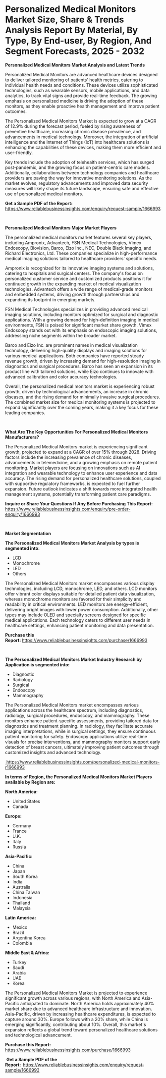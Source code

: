 <p><h1>Personalized Medical Monitors Market Size, Share & Trends Analysis Report By Material, By Type, By End-user, By Region, And Segment Forecasts, 2025 - 2032</h1></p><p><strong>Personalized Medical Monitors Market Analysis and Latest Trends</strong></p>
<p><p>Personalized Medical Monitors are advanced healthcare devices designed to deliver tailored monitoring of patients' health metrics, catering to individual health needs and conditions. These devices utilize sophisticated technologies, such as wearable sensors, mobile applications, and data analytics, to track vital signs and provide real-time feedback. The growing emphasis on personalized medicine is driving the adoption of these monitors, as they enable proactive health management and improve patient outcomes.</p><p>The Personalized Medical Monitors Market is expected to grow at a CAGR of 12.9% during the forecast period, fueled by rising awareness of preventive healthcare, increasing chronic disease prevalence, and advancements in medical technology. Moreover, the integration of artificial intelligence and the Internet of Things (IoT) into healthcare solutions is enhancing the capabilities of these devices, making them more efficient and user-friendly.</p><p>Key trends include the adoption of telehealth services, which has surged post-pandemic, and the growing focus on patient-centric care models. Additionally, collaborations between technology companies and healthcare providers are paving the way for innovative monitoring solutions. As the market evolves, regulatory advancements and improved data security measures will likely shape its future landscape, ensuring safe and effective use of personalized medical monitors.</p></p>
<p><strong>Get a Sample PDF of the Report:&nbsp;</strong> <a href="https://www.reliablebusinessinsights.com/enquiry/request-sample/1666993?utm_campaign=3432&utm_medium=2&utm_source=Github&utm_content=ia&utm_term=18042025&utm_id=personalized-medical-monitors">https://www.reliablebusinessinsights.com/enquiry/request-sample/1666993</a></p>
<p>&nbsp;</p>
<p><strong>Personalized Medical Monitors Major Market Players</strong></p>
<p><p>The personalized medical monitors market features several key players, including Ampronix, Advantech, FSN Medical Technologies, Vimex Endoscopy, Biovision, Barco, Eizo Inc., NEC, Double Black Imaging, and Richard Electronics, Ltd. These companies specialize in high-performance medical imaging solutions tailored to healthcare providers' specific needs.</p><p>Ampronix is recognized for its innovative imaging systems and solutions, catering to hospitals and surgical centers. The company's focus on personalized customer service and customized products positions it for continued growth in the expanding market of medical visualization technologies. Advantech offers a wide range of medical-grade monitors and embedded systems, driving growth through partnerships and expanding its footprint in emerging markets.</p><p>FSN Medical Technologies specializes in providing advanced medical imaging solutions, including monitors optimized for surgical and diagnostic applications. With a growing demand for high-definition imaging in medical environments, FSN is poised for significant market share growth. Vimex Endoscopy stands out with its emphasis on endoscopic imaging solutions, addressing niche segments within the broader market.</p><p>Barco and Eizo Inc. are prominent names in medical visualization technology, delivering high-quality displays and imaging solutions for various medical applications. Both companies have reported steady revenue growth, driven by increasing demand for high-resolution imaging in diagnostics and surgical procedures. Barco has seen an expansion in its product line with tailored solutions, while Eizo continues to innovate with advanced calibration and color accuracy technologies.</p><p>Overall, the personalized medical monitors market is experiencing robust growth, driven by technological advancements, an increase in chronic diseases, and the rising demand for minimally invasive surgical procedures. The combined market size for medical monitoring systems is projected to expand significantly over the coming years, making it a key focus for these leading companies.</p></p>
<p>&nbsp;</p>
<p><strong>What Are The Key Opportunities For Personalized Medical Monitors Manufacturers?</strong></p>
<p><p>The Personalized Medical Monitors market is experiencing significant growth, projected to expand at a CAGR of over 15% through 2028. Driving factors include the increasing prevalence of chronic diseases, advancements in telemedicine, and a growing emphasis on remote patient monitoring. Market players are focusing on innovations such as AI integration and wearable technology to enhance user experience and data accuracy. The rising demand for personalized healthcare solutions, coupled with supportive regulatory frameworks, is expected to fuel further expansion. Future outlook indicates a shift towards more integrated health management systems, potentially transforming patient care paradigms.</p></p>
<p><strong>Inquire or Share Your Questions If Any Before Purchasing This Report:</strong> <a href="https://www.reliablebusinessinsights.com/enquiry/pre-order-enquiry/1666993?utm_campaign=3432&utm_medium=2&utm_source=Github&utm_content=ia&utm_term=18042025&utm_id=personalized-medical-monitors">https://www.reliablebusinessinsights.com/enquiry/pre-order-enquiry/1666993</a></p>
<p>&nbsp;</p>
<p><strong>Market Segmentation</strong></p>
<p><strong>The Personalized Medical Monitors Market Analysis by types is segmented into:</strong></p>
<p><ul><li>LCD</li><li>Monochrome</li><li>LED</li><li>Others</li></ul></p>
<p><p>The Personalized Medical Monitors market encompasses various display technologies, including LCD, monochrome, LED, and others. LCD monitors offer vibrant color displays suitable for detailed patient data visualization, whereas monochrome monitors are favored for their simplicity and readability in critical environments. LED monitors are energy-efficient, delivering bright images with lower power consumption. Additionally, other types may include OLED and specialty screens designed for specific medical applications. Each technology caters to different user needs in healthcare settings, enhancing patient monitoring and data presentation.</p></p>
<p><strong>Purchase this Report:&nbsp;</strong><a href="https://www.reliablebusinessinsights.com/purchase/1666993?utm_campaign=3432&utm_medium=2&utm_source=Github&utm_content=ia&utm_term=18042025&utm_id=personalized-medical-monitors">https://www.reliablebusinessinsights.com/purchase/1666993</a></p>
<p>&nbsp;</p>
<p><strong>The Personalized Medical Monitors Market Industry Research by Application is segmented into:</strong></p>
<p><ul><li>Diagnostic</li><li>Radiology</li><li>Surgical</li><li>Endoscopy</li><li>Mammography</li></ul></p>
<p><p>The Personalized Medical Monitors market encompasses various applications across the healthcare spectrum, including diagnostics, radiology, surgical procedures, endoscopy, and mammography. These monitors enhance patient-specific assessments, providing tailored data for diagnostics and treatment planning. In radiology, they facilitate accurate imaging interpretations, while in surgical settings, they ensure continuous patient monitoring for safety. Endoscopy applications utilize real-time visuals for precise interventions, and mammography monitors support early detection of breast cancers, ultimately improving patient outcomes through customized insights and advanced technology.</p></p>
<p><a href="https://www.reliablebusinessinsights.com/personalized-medical-monitors-r1666993?utm_campaign=3432&utm_medium=2&utm_source=Github&utm_content=ia&utm_term=18042025&utm_id=personalized-medical-monitors">&nbsp;https://www.reliablebusinessinsights.com/personalized-medical-monitors-r1666993</a></p>
<p><strong>In terms of Region, the Personalized Medical Monitors Market Players available by Region are:</strong></p>
<p>
    <p> <strong> North America: </strong>
        <ul>
            <li>United States</li>
            <li>Canada</li>
        </ul>
        </p> 
    <p> <strong> Europe: </strong>
        <ul>
            <li>Germany</li>
            <li>France</li>
            <li>U.K.</li>
            <li>Italy</li>
            <li>Russia</li>
        </ul>
        </p> 
    <p> <strong> Asia-Pacific: </strong>
        <ul>
            <li>China</li>
            <li>Japan</li>
            <li>South Korea</li>
            <li>India</li>
            <li>Australia</li>
            <li>China Taiwan</li>
            <li>Indonesia</li>
            <li>Thailand</li>
            <li>Malaysia</li>
        </ul>
        </p> 
    <p> <strong> Latin America: </strong>
        <ul>
            <li>Mexico</li>
            <li>Brazil</li>
            <li>Argentina Korea</li>
            <li>Colombia</li>
        </ul>
        </p> 
    <p> <strong> Middle East & Africa: </strong>
        <ul>
            <li>Turkey</li>
            <li>Saudi</li>
            <li>Arabia</li>
            <li>UAE</li>
            <li>Korea</li>
        </ul>
    </p>
    </p>
<p><p>The Personalized Medical Monitors Market is projected to experience significant growth across various regions, with North America and Asia-Pacific anticipated to dominate. North America holds approximately 40% market share due to advanced healthcare infrastructure and innovation. Asia-Pacific, driven by increasing healthcare expenditures, is expected to capture around 30%. Europe follows with a 20% share, while China is emerging significantly, contributing about 10%. Overall, this market's expansion reflects a global trend toward personalized healthcare solutions and technological advancement.</p></p>
<p><strong>Purchase this Report: </strong><a href="https://www.reliablebusinessinsights.com/purchase/1666993?utm_campaign=3432&utm_medium=2&utm_source=Github&utm_content=ia&utm_term=18042025&utm_id=personalized-medical-monitors">https://www.reliablebusinessinsights.com/purchase/1666993</a></p>
<p>&nbsp;<strong>Get a Sample PDF of the Report:&nbsp;&nbsp;</strong><a href="https://www.reliablebusinessinsights.com/enquiry/request-sample/1666993?utm_campaign=3432&utm_medium=2&utm_source=Github&utm_content=ia&utm_term=18042025&utm_id=personalized-medical-monitors">https://www.reliablebusinessinsights.com/enquiry/request-sample/1666993</a></p>
<p><strong></strong></p>
<p><p></p><p></p><p></p></p>